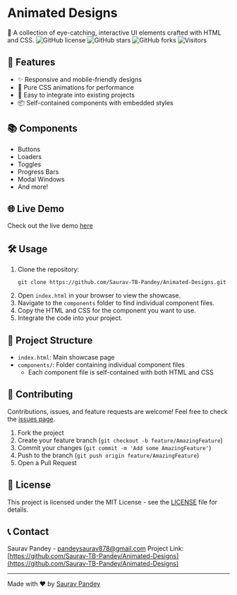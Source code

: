 # Animated Designs
🎨 A collection of eye-catching, interactive UI elements crafted with HTML and CSS.
![GitHub license](https://img.shields.io/github/license/Saurav-TB-Pandey/Animated-Designs)
![GitHub stars](https://img.shields.io/github/stars/Saurav-TB-Pandey/Animated-Designs)
![GitHub forks](https://img.shields.io/github/forks/Saurav-TB-Pandey/Animated-Designs)
![Visitors](https://hits.sh/github.com/Saurav-TB-Pandey/Animated-Designs.svg)

## 🚀 Features
- ✨ Responsive and mobile-friendly designs
- 🌈 Pure CSS animations for performance
- 🧩 Easy to integrate into existing projects
- 📦 Self-contained components with embedded styles

## 📚 Components
- Buttons
- Loaders
- Toggles
- Progress Bars
- Modal Windows
- And more!

## 🌐 Live Demo
Check out the live demo [here](https://Saurav-TB-Pandey.github.io/Animated-Designs)

## 🛠️ Usage
1. Clone the repository:
   ```
   git clone https://github.com/Saurav-TB-Pandey/Animated-Designs.git
   ```
2. Open `index.html` in your browser to view the showcase.
3. Navigate to the `components` folder to find individual component files.
4. Copy the HTML and CSS for the component you want to use.
5. Integrate the code into your project.

## 🧱 Project Structure
- `index.html`: Main showcase page
- `components/`: Folder containing individual component files
  - Each component file is self-contained with both HTML and CSS

## 🤝 Contributing
Contributions, issues, and feature requests are welcome! Feel free to check the [issues page](https://github.com/Saurav-TB-Pandey/Animated-Designs/issues).
1. Fork the project
2. Create your feature branch (`git checkout -b feature/AmazingFeature`)
3. Commit your changes (`git commit -m 'Add some AmazingFeature'`)
4. Push to the branch (`git push origin feature/AmazingFeature`)
5. Open a Pull Request

## 📜 License
This project is licensed under the MIT License - see the [LICENSE](LICENSE) file for details.

## 📞 Contact
Saurav Pandey - pandeysaurav878@gmail.com
Project Link: [https://github.com/Saurav-TB-Pandey/Animated-Designs](https://github.com/Saurav-TB-Pandey/Animated-Designs)

---
Made with ❤️ by [Saurav Pandey](https://github.com/Saurav-TB-Pandey)
